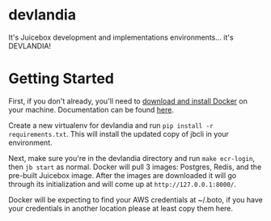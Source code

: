 # devlandia
It's Juicebox development and implementations environments... it's DEVLANDIA!

# Getting Started
First, if you don't already, you'll need to
[download and install Docker](https://download.docker.com/mac/stable/Docker.dmg) on your machine.
Documentation can be found [here](https://docs.docker.com/docker-for-mac/install/).

Create a new virtualenv for devlandia and run
``pip install -r requirements.txt``.  This will install the updated copy
of jbcli in your environment.

Next, make sure you're in the devlandia directory and run
``make ecr-login``, then ``jb start`` as normal.  Docker will pull 3
images: Postgres, Redis, and the pre-built Juicebox image.  After the
images are downloaded it will go through its initialization and will
come up at ``http://127.0.0.1:8000/``.

Docker will be expecting to find your AWS credentials at ~/.boto, if you
have your credentials in another location please at least copy them here.